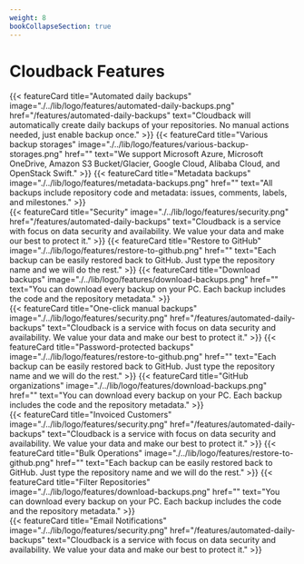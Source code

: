```yaml
---
weight: 8
bookCollapseSection: true
---
```


# Cloudback Features

<div class="flex-row-to-column">
{{< featureCard 
  title="Automated daily backups" 
  image="./../lib/logo/features/automated-daily-backups.png" 
  href="/features/automated-daily-backups"
  text="Cloudback will automatically create daily backups of your repositories. No manual actions needed, just enable backup once." >}}
{{< featureCard 
  title="Various backup storages" 
  image="./../lib/logo/features/various-backup-storages.png" 
  href=""
  text="We support Microsoft Azure, Microsoft OneDrive, Amazon S3 Bucket/Glacier, Google Cloud, Alibaba Cloud, and OpenStack Swift." >}}
{{< featureCard 
  title="Metadata backups" 
  image="./../lib/logo/features/metadata-backups.png" 
  href=""
  text="All backups include repository code and metadata: issues, comments, labels, and milestones." >}}
</div>
<div class="flex-row-to-column">
{{< featureCard 
  title="Security" 
  image="./../lib/logo/features/security.png" 
  href="/features/automated-daily-backups"
  text="Cloudback is a service with focus on data security and availability. We value your data and make our best to protect it." >}}
{{< featureCard 
  title="Restore to GitHub" 
  image="./../lib/logo/features/restore-to-github.png" 
  href=""
  text="Each backup can be easily restored back to GitHub. Just type the repository name and we will do the rest." >}}
{{< featureCard 
  title="Download backups" 
  image="./../lib/logo/features/download-backups.png" 
  href=""
  text="You can download every backup on your PC. Each backup includes the code and the repository metadata." >}}
</div>
<div class="flex-row-to-column">
{{< featureCard 
  title="One-click manual backups" 
  image="./../lib/logo/features/security.png" 
  href="/features/automated-daily-backups"
  text="Cloudback is a service with focus on data security and availability. We value your data and make our best to protect it." >}}
{{< featureCard 
  title="Password-protected backups" 
  image="./../lib/logo/features/restore-to-github.png" 
  href=""
  text="Each backup can be easily restored back to GitHub. Just type the repository name and we will do the rest." >}}
{{< featureCard 
  title="GitHub organizations" 
  image="./../lib/logo/features/download-backups.png" 
  href=""
  text="You can download every backup on your PC. Each backup includes the code and the repository metadata." >}}
</div>
<div class="flex-row-to-column">
{{< featureCard 
  title="Invoiced Customers" 
  image="./../lib/logo/features/security.png" 
  href="/features/automated-daily-backups"
  text="Cloudback is a service with focus on data security and availability. We value your data and make our best to protect it." >}}
{{< featureCard 
  title="Bulk Operations" 
  image="./../lib/logo/features/restore-to-github.png" 
  href=""
  text="Each backup can be easily restored back to GitHub. Just type the repository name and we will do the rest." >}}
{{< featureCard 
  title="Filter Repositories" 
  image="./../lib/logo/features/download-backups.png" 
  href=""
  text="You can download every backup on your PC. Each backup includes the code and the repository metadata." >}}
</div>

<div class="flex-row-to-column">
{{< featureCard 
  title="Email Notifications" 
  image="./../lib/logo/features/security.png" 
  href="/features/automated-daily-backups"
  text="Cloudback is a service with focus on data security and availability. We value your data and make our best to protect it." >}}
</div>
